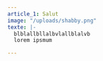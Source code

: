 ```yaml
---
article_1: Salut
image: "/uploads/shabby.png"
texte: |-
  blblallbllalbvlallblalvb
  lorem ipsmum

---
```

